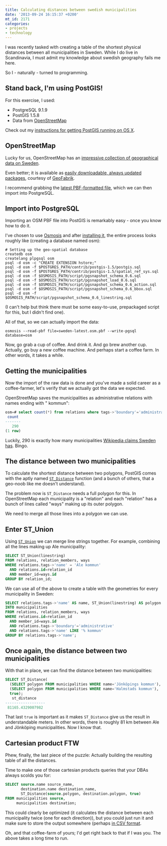 ```yaml
---
title: Calculating distances between swedish municipalities
date: '2013-09-24 16:15:37 +0200'
mt_id: 2171
categories:
- projects
- technology
---
```

I was recently tasked with creating a table of the shortest physical distances between all municipalities in Sweden. While I do live in Scandinavia, I must admit my knowledge about swedish geography fails me here.

So I - naturally - turned to programming.


<!--more-->


## Stand back, I'm using PostGIS!

For this exercise, I used:

* PostgreSQL 9.1.9
* PostGIS 1.5.8
* Data from [OpenStreetMap](http://www.openstreetmap.org)

Check out my [instructions for getting PostGIS running on OS X](https://mentalized.net/journal/2013/04/05/how-to-install-postgis-on-mountain-lion/).

## OpenStreetMap

Lucky for us, OpenStreetMap has an [impressive collection of geographical data on Sweden](http://wiki.openstreetmap.org/wiki/WikiProject_Sweden).

Even better; it is available as [easily downloadable, always updated packages](http://download.geofabrik.de/europe/sweden.html), courtesy of [GeoFabrik](http://geofabrik.de).

I recommend grabbing the [latest PBF-formatted file](http://download.geofabrik.de/europe/sweden-latest.osm.pbf), which we can then import into PostgreSQL.

## Import into PostgreSQL

Importing an OSM PBF file into PostGIS is remarkably easy - once you know how to do it.

I've chosen to use [Osmosis](http://wiki.openstreetmap.org/wiki/Osmosis) and after [installing it](http://wiki.openstreetmap.org/wiki/Osmosis/Installation), the entire process looks roughly like (creating a database named osm):

``` console
# Setting up the geo-spatial database
createdb osm
createlang plpgsql osm
psql -d osm -c "CREATE EXTENSION hstore;"
psql -d osm -f $POSTGRES_PATH/contrib/postgis-1.5/postgis.sql
psql -d osm -f $POSTGRES_PATH/contrib/postgis-1.5/spatial_ref_sys.sql
psql -d osm -f $OSMOSIS_PATH/script/pgsnapshot_schema_0.6.sql
psql -d osm -f $OSMOSIS_PATH/script/pgsnapshot_load_0.6.sql
psql -d osm -f $OSMOSIS_PATH/script/pgsnapshot_schema_0.6_action.sql
psql -d osm -f $OSMOSIS_PATH/script/pgsnapshot_schema_0.6_bbox.sql
psql -d osm -f $OSMOSIS_PATH/script/pgsnapshot_schema_0.6_linestring.sql
```

(I can't help but think there must be some easy-to-use, prepackaged script for this, but I didn't find one).

All of that, so we can actually import the data:

``` console
osmosis --read-pbf file=sweden-latest.osm.pbf --write-pgsql database=osm
```

Now, go grab a cup of coffee. And drink it. And go brew another cup. Actually, go buy a new coffee machine. And perhaps start a coffee farm. In other words, it takes a while.

## Getting the municipalities

Now the import of the raw data is done and you've made a solid career as a coffee-farmer, let's verify that we actually got the data we expected.

OpenStreetMap saves the municipalities as administrative relations with names ending with " kommun":

``` sql
osm=# select count(*) from relations where tags->'boundary'='administrative' AND tags->'name' LIKE '% kommun';
 count
-------
   290
(1 row)
```

Luckily, 290 is exactly how many municipalities [Wikipedia claims Sweden has](http://en.wikipedia.org/wiki/Municipalities_of_Sweden). Bingo.

## The distance between two municipalities

To calculate the shortest distance between two polygons, PostGIS comes with the aptly named [`ST_Distance`](http://postgis.refractions.net/docs/ST_Distance.html) function (and a bunch of others, that a geo-noob like me doesn't understand).

The problem now is `ST_Distance` needs a full polygon for this. In OpenStreetMap each municipality is a "relation" and each "relation" has a bunch of lines called "ways" making up its outer polygon.

We need to merge all those lines into a polygon we can use.

## Enter ST_Union

Using [`ST_Union`](http://postgis.refractions.net/documentation/manual-2.0/ST_Union.html) we can merge line strings together. For example, combining all the lines making up Ale municipality:

``` sql
SELECT ST_Union(linestring)
FROM relations, relation_members, ways
WHERE relations.tags->'name' = 'Ale kommun'
  AND relations.id=relation_id
  AND member_id=ways.id
GROUP BY relation_id;
```

We can use all of the above to create a table with the geometries for every municipality in Sweden:

``` sql
SELECT relations.tags->'name' AS name, ST_Union(linestring) AS polygon
INTO municipalities
FROM relations, relation_members, ways
WHERE relations.id=relation_id
  AND member_id=ways.id
  AND relations.tags->'boundary'='administrative'
  AND relations.tags->'name' LIKE '% kommun'
GROUP BY relations.tags->'name';
```

## Once again, the distance between two municipalities

With that in place, we can find the distance between two municipalities:

``` sql
SELECT ST_Distance(
  (SELECT polygon FROM municipalities WHERE name='Jönköpings kommun'),
  (SELECT polygon FROM municipalities WHERE name='Halmstads kommun'),
  true);
   st_distance
------------------
 81165.4329007982
```

That last `true` is important as it makes `ST_Distance` give us the result in understandable meters. In other words, there is roughly 81 km between Ale and Jönköping municipalities. Now I know that.

## Cartesian product FTW

Phew, finally, the last piece of the puzzle: Actually building the resulting table of all the distances.

Time to make one of those cartesian products queries that your DBAs always scolds you for:

``` sql
SELECT source.name source_name,
       destination.name destination_name,
       ST_Distance(source.polygon, destination.polygon, true)
FROM municipalities source,
     municipalities destination;
```

This could clearly be optimized (it calculates the distance between each municipality twice (one for each direction)), but you could just run it and make sure to store the output somewhere (perhaps [in CSV format](https://mentalized.net/journal/2011/11/07/how-to-export-csv-data-from-postgresql/).

Oh, and that coffee-farm of yours; I'd get right back to that if I was you. The above takes a long time to run.
